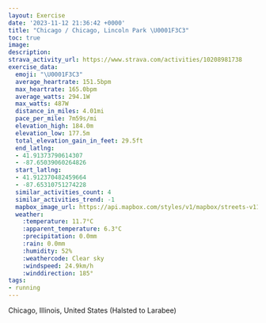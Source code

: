 ```yaml
---
layout: Exercise
date: '2023-11-12 21:36:42 +0000'
title: "Chicago / Chicago, Lincoln Park \U0001F3C3"
toc: true
image:
description:
strava_activity_url: https://www.strava.com/activities/10208981738
exercise_data:
  emoji: "\U0001F3C3"
  average_heartrate: 151.5bpm
  max_heartrate: 165.0bpm
  average_watts: 294.1W
  max_watts: 487W
  distance_in_miles: 4.01mi
  pace_per_mile: 7m59s/mi
  elevation_high: 184.0m
  elevation_low: 177.5m
  total_elevation_gain_in_feet: 29.5ft
  end_latlng:
  - 41.91373790614307
  - -87.65039060264826
  start_latlng:
  - 41.912370482459664
  - -87.65310751274228
  similar_activities_count: 4
  similar_activities_trend: -1
  mapbox_image_url: https://api.mapbox.com/styles/v1/mapbox/streets-v11/static/path-5+787af2-1.0(%7Bgy~Fvl~uO%3FaEGaDEqEC%5DMAGq%40BeHI%7BREYCE_BBKGCUIkIBmHAWGa%40AqAEg%40CaAKo%40A%7D%40%3FyEEoH%40%7BECwDDu%40LaA%3Fc%40C_%40I_%40_%40cAUaAMu%40MiACg%40BgBEgANkBGsABmCEeASy%40%5BsCMo%40%40GHLCMGGQBeCbBuBnAoAh%40i%40X%7BFhBu%40HqCl%40wATyARsBTkFfAmH%60Bi%40FqBP_%40%3Fi%40E%7B%40Ug%40%40i%40EOD_%40r%40q%40XM%5CC%60%40TrAHhATrA%40z%40Jr%40FpBCbALj%40Bd%40Al%40Q~%40%3Fl%40LdA%40fBVzA%40bAL~%40PDrCKbQSJHDhWJnPB%60%40Th%40XFdBCt%40%40f%40EhA%3FJ%40DFBF%3FLGr%40D%60B%3F%7C%40JzCHrADRLHL%40tCQrBCZ%3F%5EHP%3FbRYlEC%60%40DLJBZAzCBfH),pin-s-s+e5b22e(-87.65148,41.91374),pin-s-f+89ae00(-87.64852,41.91376000000004)/auto/800x800?access_token=pk.eyJ1Ijoiam9zaGJlY2ttYW4iLCJhIjoiY205eWR2aDd1MWZ6djJrbXc4a3M0bWZleiJ9.XiG9OWkNcZk2QzjJbxLB4A
  weather:
    :temperature: 11.7°C
    :apparent_temperature: 6.3°C
    :precipitation: 0.0mm
    :rain: 0.0mm
    :humidity: 52%
    :weathercode: Clear sky
    :windspeed: 24.9km/h
    :winddirection: 185°
tags:
- running
---
```

Chicago, Illinois, United States (Halsted to Larabee)
